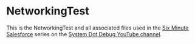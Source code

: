 # NetworkingTest
This is the NetworkingTest and all associated files used in the [Six Minute Salesforce](https://www.youtube.com/watch?v=4MHGsVnFfj8&list=PLe6nuPPGodHZRz1JwEJarPNd7FefAAYNb) series on the [System Dot Debug YouTube channel](https://www.youtube.com/channel/UChEncwJrkn5CBX-UFRPeGTg/videos).
